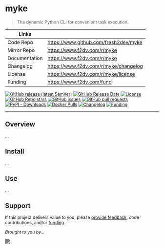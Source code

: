 # myke

> The dynamic Python CLI for convenient task execution.

| Links         |                                       |
|---------------|---------------------------------------|
| Code Repo     | https://www.github.com/fresh2dev/myke |
| Mirror Repo   | https://www.f2dv.com/r/myke           |
| Documentation | https://www.f2dv.com/r/myke           |
| Changelog     | https://www.f2dv.com/r/myke/changelog |
| License       | https://www.f2dv.com/r/myke/license   |
| Funding       | https://www.f2dv.com/fund             |

[![GitHub release (latest SemVer)](https://img.shields.io/github/v/release/fresh2dev/myke?color=blue&style=for-the-badge)](https://www.f2dv.com/r/myke/changelog)
[![GitHub Release Date](https://img.shields.io/github/release-date/fresh2dev/myke?color=blue&style=for-the-badge)](https://www.f2dv.com/r/myke/changelog)
[![License](https://img.shields.io/github/license/fresh2dev/myke?color=blue&style=for-the-badge)](https://www.f2dv.com/r/myke/license)
[![GitHub Repo stars](https://img.shields.io/github/stars/fresh2dev/myke?color=blue&style=for-the-badge)](https://star-history.com/#fresh2dev/myke&Date)
[![GitHub issues](https://img.shields.io/github/issues-raw/fresh2dev/myke?color=blue&style=for-the-badge)](https://www.github.com/fresh2dev/myke/issues)
[![GitHub pull requests](https://img.shields.io/github/issues-pr-raw/fresh2dev/myke?color=blue&style=for-the-badge)](https://www.github.com/fresh2dev/myke/pulls)
[![PyPI - Downloads](https://img.shields.io/pypi/dm/myke?color=blue&style=for-the-badge)](https://pypi.org/project/myke)
[![Docker Pulls](https://img.shields.io/docker/pulls/fresh2dev/myke?color=blue&style=for-the-badge)](https://hub.docker.com/r/fresh2dev/myke)
[![Changelog](https://img.shields.io/website?down_message=unavailable&label=docs&style=for-the-badge&up_color=blue&up_message=available&url=https://www.f2dv.com/r/myke/changelog)](https://www.f2dv.com/r/myke/changelog)
[![Funding](https://img.shields.io/badge/funding-%24%24%24-blue?style=for-the-badge)](https://www.f2dv.com/fund)

---

## Overview

...

## Install

...

## Use

...

## Support

If this project delivers value to you, please [provide feedback](https://www.github.com/fresh2dev/myke/issues), code contributions, and/or [funding](https://www.f2dv.com/fund).

*Brought to you by...*

<a href="https://www.f2dv.com"><img src="https://img.fresh2.dev/fresh2dev.svg" style="filter: invert(50%);"></img></a>
